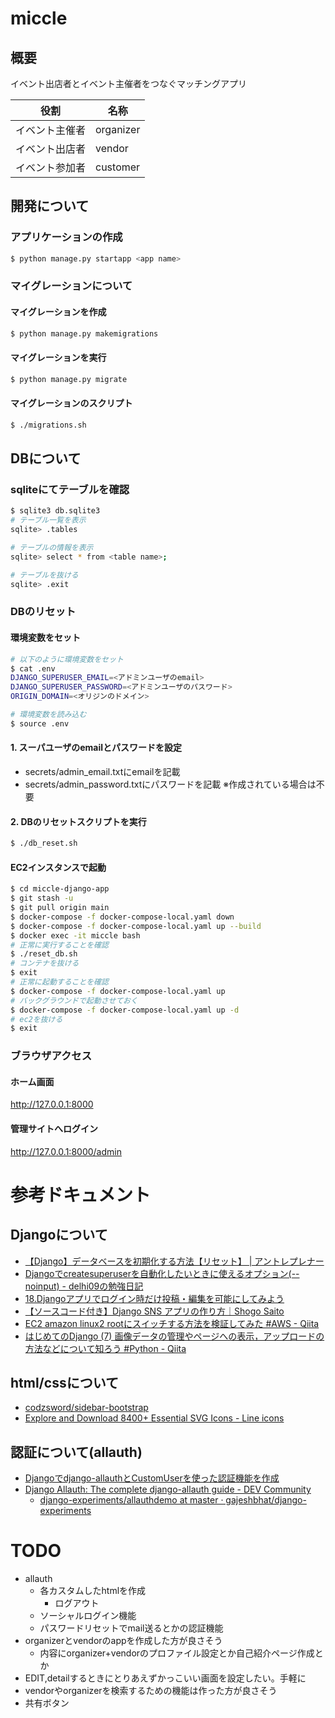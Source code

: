 # miccle
## 概要
イベント出店者とイベント主催者をつなぐマッチングアプリ

| 役割      | 名称        |
|---------|-----------
| イベント主催者 | organizer |
| イベント出店者 | vendor    |
| イベント参加者 | customer  |

## 開発について

### アプリケーションの作成

```bash
$ python manage.py startapp <app name>
```

### マイグレーションについて

#### マイグレーションを作成

```bash
$ python manage.py makemigrations
```

#### マイグレーションを実行

```bash
$ python manage.py migrate
```

#### マイグレーションのスクリプト

```bash
$ ./migrations.sh
```

## DBについて

### sqliteにてテーブルを確認

```bash
$ sqlite3 db.sqlite3
# テーブル一覧を表示
sqlite> .tables

# テーブルの情報を表示
sqlite> select * from <table name>;

# テーブルを抜ける
sqlite> .exit
```

### DBのリセット

#### 環境変数をセット
```bash
# 以下のように環境変数をセット
$ cat .env
DJANGO_SUPERUSER_EMAIL=<アドミンユーザのemail>
DJANGO_SUPERUSER_PASSWORD=<アドミンユーザのパスワード>
ORIGIN_DOMAIN=<オリジンのドメイン>

# 環境変数を読み込む
$ source .env
```

#### 1. スーパユーザのemailとパスワードを設定

- secrets/admin_email.txtにemailを記載
- secrets/admin_password.txtにパスワードを記載
  ※作成されている場合は不要

#### 2. DBのリセットスクリプトを実行

```bash
$ ./db_reset.sh
```

#### EC2インスタンスで起動
```bash
$ cd miccle-django-app
$ git stash -u
$ git pull origin main
$ docker-compose -f docker-compose-local.yaml down
$ docker-compose -f docker-compose-local.yaml up --build
$ docker exec -it miccle bash
# 正常に実行することを確認
$ ./reset_db.sh
# コンテナを抜ける
$ exit
# 正常に起動することを確認
$ docker-compose -f docker-compose-local.yaml up 
# バックグラウンドで起動させておく
$ docker-compose -f docker-compose-local.yaml up -d
# ec2を抜ける
$ exit
```

### ブラウザアクセス

#### ホーム画面

http://127.0.0.1:8000

#### 管理サイトへログイン

http://127.0.0.1:8000/admin

# 参考ドキュメント

## Djangoについて
- [【Django】データベースを初期化する方法【リセット】 | アントレプレナー](https://kosuke-space.com/django-migration-reset)
- [Djangoでcreatesuperuserを自動化したいときに使えるオプション(--noinput) - delhi09の勉強日記](https://kamatimaru.hatenablog.com/entry/2021/02/28/030646)
- [18.Djangoアプリでログイン時だけ投稿・編集を可能にしてみよう](https://denno-sekai.com/django-loginrequiredmixin/)
- [【ソースコード付き】Django SNS アプリの作り方｜Shogo Saito](https://note.com/saito_pythonista/n/n6550f5c2a07b)
- [EC2 amazon linux2 rootにスイッチする方法を検証してみた #AWS - Qiita](https://qiita.com/gama1234/items/23b8397d66a890771866)
- [はじめてのDjango (7) 画像データの管理やページへの表示，アップロードの方法などについて知ろう #Python - Qiita](https://qiita.com/j54854/items/1f0560142e39d888251c)

## html/cssについて
- [codzsword/sidebar-bootstrap](https://github.com/codzsword/sidebar-bootstrap/tree/main)
- [Explore and Download 8400+ Essential SVG Icons - Line icons](https://lineicons.com/icons)

## 認証について(allauth)
- [Djangoでdjango-allauthとCustomUserを使った認証機能を作成](https://zenn.dev/kei_h74/articles/31faae563f7354)
- [Django Allauth: The complete django-allauth guide - DEV Community](https://dev.to/gajesh/the-complete-django-allauth-guide-la3)
  - [django-experiments/allauthdemo at master · gajeshbhat/django-experiments](https://github.com/gajeshbhat/django-experiments/tree/master/allauthdemo)


# TODO
- allauth
  - 各カスタムしたhtmlを作成
    - ログアウト
  - ソーシャルログイン機能
  - パスワードリセットでmail送るとかの認証機能
- organizerとvendorのappを作成した方が良さそう
  - 内容にorganizer+vendorのプロファイル設定とか自己紹介ページ作成とか
- EDIT,detailするときにとりあえずかっこいい画面を設定したい。手軽に
- vendorやorganizerを検索するための機能は作った方が良さそう
- 共有ボタン
